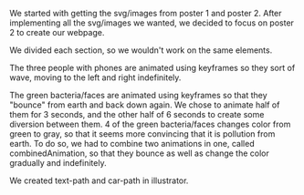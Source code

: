 We started with getting the svg/images from poster 1 and poster 2. After implementing all the svg/images we wanted, we decided to focus on poster 2 to create our webpage.

We divided each section, so we wouldn't work on the same elements.

The three people with phones are animated using keyframes so they sort of wave, moving to the left and right indefinitely.

The green bacteria/faces are animated using keyframes so that they "bounce" from earth and back down again. We chose to animate half of them for 3 seconds, and the other half of 6 seconds to create some diversion between them.
4 of the green bacteria/faces changes color from green to gray, so that it seems more convincing that it is pollution from earth. To do so, we had to combine two animations in one, called combinedAnimation, so that they bounce as well as change the color gradually and indefinitely.

We created text-path and car-path in illustrator.
